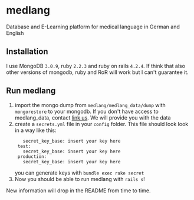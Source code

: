 # medlang
Database and E-Learning platform for medical language in German and English
## Installation
I use MongoDB `3.0.9`, ruby `2.2.3` and ruby on rails `4.2.4`. If think that also other versions of mongodb, ruby and RoR will work but I can't guarantee it.
## Run medlang
1. import the mongo dump from `medlang/medlang_data/dump` with `mongorestore` to your mongodb. If you don't have access to medlang_data, contact [link us](http://eonum.ch/en/contact/). We will provide you with the data
2. create a `secrets.yml` file in your `config` folder. This file should look look in a way like this:
   ```development:
      secret_key_base: insert your key here
    test:
      secret_key_base: insert your key here
    production:
      secret_key_base: insert your key here
   ```
   you can generate keys with `bundle exec rake secret`
3. Now you should be able to run medlang with `rails s`!

New information will drop in the README from time to time.

